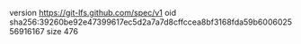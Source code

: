 version https://git-lfs.github.com/spec/v1
oid sha256:39260be92e47399617ec5d2a7a7d8cffccea8bf3168fda59b600602556916167
size 476
